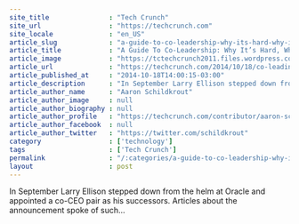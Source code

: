 ```yaml
---
site_title               : "Tech Crunch"
site_url                 : "https://techcrunch.com"
site_locale              : "en_US"
article_slug             : "a-guide-to-co-leadership-why-its-hard-why-its-good-and-how-to-make-it-work"
article_title            : "A Guide To Co-Leadership: Why It’s Hard, Why It’s Good, And How To Make It Work"
article_image            : "https://tctechcrunch2011.files.wordpress.com/2014/10/picardriker.jpg?w=694&h=400&crop=1"
article_url              : "https://techcrunch.com/2014/10/18/co-leading-perils-boons-and-tactics/"
article_published_at     : "2014-10-18T14:00:15-03:00"
article_description      : "In September Larry Ellison stepped down from the helm at Oracle and appointed a co-CEO pair as his successors. Articles about the announcement spoke of such..."
article_author_name      : "Aaron Schildkrout"
article_author_image     : null
article_author_biography : null
article_author_profile   : "https://techcrunch.com/contributor/aaron-schildkrout/"
article_author_facebook  : null
article_author_twitter   : "https://twitter.com/schildkrout"
category                 : ['technology']
tags                     : ['Tech Crunch']
permalink                : "/:categories/a-guide-to-co-leadership-why-its-hard-why-its-good-and-how-to-make-it-work/"
layout                   : post
---
```


In September Larry Ellison stepped down from the helm at Oracle and appointed a co-CEO pair as his successors. Articles about the announcement spoke of such...
